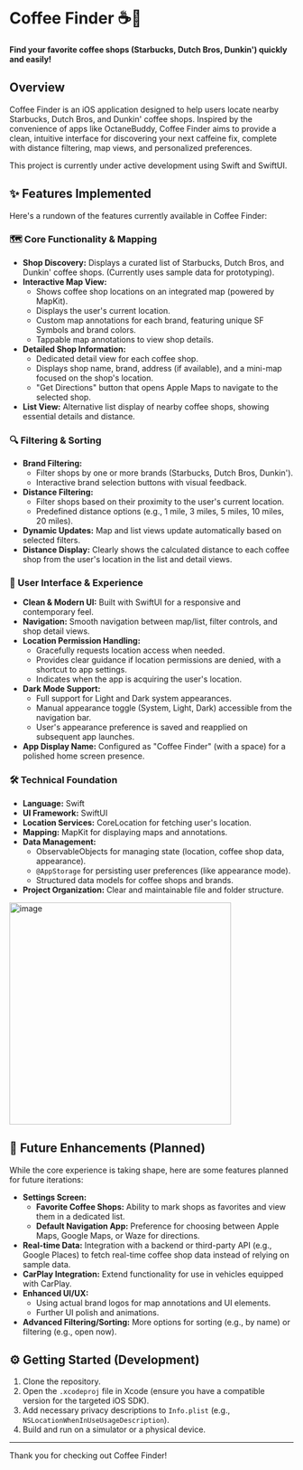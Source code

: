 # Coffee Finder ☕️📍

**Find your favorite coffee shops (Starbucks, Dutch Bros, Dunkin') quickly and easily!**

## Overview

Coffee Finder is an iOS application designed to help users locate nearby Starbucks, Dutch Bros, and Dunkin' coffee shops. Inspired by the convenience of apps like OctaneBuddy, Coffee Finder aims to provide a clean, intuitive interface for discovering your next caffeine fix, complete with distance filtering, map views, and personalized preferences.

This project is currently under active development using Swift and SwiftUI.

## ✨ Features Implemented

Here's a rundown of the features currently available in Coffee Finder:

### 🗺️ Core Functionality & Mapping
* **Shop Discovery:** Displays a curated list of Starbucks, Dutch Bros, and Dunkin' coffee shops. (Currently uses sample data for prototyping).
* **Interactive Map View:**
    * Shows coffee shop locations on an integrated map (powered by MapKit).
    * Displays the user's current location.
    * Custom map annotations for each brand, featuring unique SF Symbols and brand colors.
    * Tappable map annotations to view shop details.
* **Detailed Shop Information:**
    * Dedicated detail view for each coffee shop.
    * Displays shop name, brand, address (if available), and a mini-map focused on the shop's location.
    * "Get Directions" button that opens Apple Maps to navigate to the selected shop.
* **List View:** Alternative list display of nearby coffee shops, showing essential details and distance.

### 🔍 Filtering & Sorting
* **Brand Filtering:**
    * Filter shops by one or more brands (Starbucks, Dutch Bros, Dunkin').
    * Interactive brand selection buttons with visual feedback.
* **Distance Filtering:**
    * Filter shops based on their proximity to the user's current location.
    * Predefined distance options (e.g., 1 mile, 3 miles, 5 miles, 10 miles, 20 miles).
* **Dynamic Updates:** Map and list views update automatically based on selected filters.
* **Distance Display:** Clearly shows the calculated distance to each coffee shop from the user's location in the list and detail views.

### 🎨 User Interface & Experience
* **Clean & Modern UI:** Built with SwiftUI for a responsive and contemporary feel.
* **Navigation:** Smooth navigation between map/list, filter controls, and shop detail views.
* **Location Permission Handling:**
    * Gracefully requests location access when needed.
    * Provides clear guidance if location permissions are denied, with a shortcut to app settings.
    * Indicates when the app is acquiring the user's location.
* **Dark Mode Support:**
    * Full support for Light and Dark system appearances.
    * Manual appearance toggle (System, Light, Dark) accessible from the navigation bar.
    * User's appearance preference is saved and reapplied on subsequent app launches.
* **App Display Name:** Configured as "Coffee Finder" (with a space) for a polished home screen presence.

### 🛠️ Technical Foundation
* **Language:** Swift
* **UI Framework:** SwiftUI
* **Location Services:** CoreLocation for fetching user's location.
* **Mapping:** MapKit for displaying maps and annotations.
* **Data Management:**
    * ObservableObjects for managing state (location, coffee shop data, appearance).
    * `@AppStorage` for persisting user preferences (like appearance mode).
    * Structured data models for coffee shops and brands.
* **Project Organization:** Clear and maintainable file and folder structure.

<img width="393" alt="image" src="https://github.com/user-attachments/assets/1897ae82-1b69-4cc0-ac35-edfa441cf045" />





## 🚀 Future Enhancements (Planned)

While the core experience is taking shape, here are some features planned for future iterations:

* **Settings Screen:**
    * **Favorite Coffee Shops:** Ability to mark shops as favorites and view them in a dedicated list.
    * **Default Navigation App:** Preference for choosing between Apple Maps, Google Maps, or Waze for directions.
* **Real-time Data:** Integration with a backend or third-party API (e.g., Google Places) to fetch real-time coffee shop data instead of relying on sample data.
* **CarPlay Integration:** Extend functionality for use in vehicles equipped with CarPlay.
* **Enhanced UI/UX:**
    * Using actual brand logos for map annotations and UI elements.
    * Further UI polish and animations.
* **Advanced Filtering/Sorting:** More options for sorting (e.g., by name) or filtering (e.g., open now).

## ⚙️ Getting Started (Development)

1.  Clone the repository.
2.  Open the `.xcodeproj` file in Xcode (ensure you have a compatible version for the targeted iOS SDK).
3.  Add necessary privacy descriptions to `Info.plist` (e.g., `NSLocationWhenInUseUsageDescription`).
4.  Build and run on a simulator or a physical device.

---

Thank you for checking out Coffee Finder!
